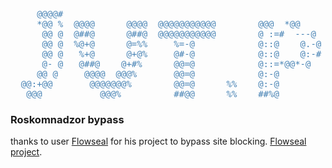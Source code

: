 <pre style="color: steelblue;">
     @@@@#                                                                         
     *@@ %  @@@@      @@@@  @@@@@@@@@@@        @@@  *@@      @= .@     * .#       
      @@ @  @##@      @##@  @@@@@@@@@@@        @ :=#  ---@    #+-@     --@         
      @@ @  %@+@      @=%%     %=-@            @::@    @.-@    %--@   --@          
      @@ @   %+@      @+@%     @#-@            @::@    @:-#      ---@--@           
      @- @   @##@    @+#%      @@=@            @::=*@@*-@          *.:@            
     @@ @     @@@@  @@@%       @@=@            @:-@                -:@              
  @@:+@@       @@@@@@@%        @@=@      %%    @:-@               --@               
   @@@           @@@%          ##@@      %%    ##%@             @@=@                
</pre>

<h3>Roskomnadzor bypass</h3>
<p>thanks to user <a href="https://github.com/Flowseal">Flowseal</a> for his project to bypass site blocking. <a href="https://github.com/Flowseal/zapret-discord-youtube">Flowseal project</a>.</p>